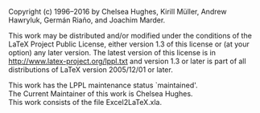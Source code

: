 Copyright (c) 1996–2016 by Chelsea Hughes, Kirill Müller, Andrew Hawryluk,
Germán Riaño, and Joachim Marder.

This work may be distributed and/or modified under the conditions of the LaTeX 
Project Public License, either version 1.3 of this license or (at your option) any 
later version.  The latest version of this license is in 
http://www.latex-project.org/lppl.txt
and version 1.3 or later is part of all distributions of LaTeX version 2005/12/01 
or later.

This work has the LPPL maintenance status `maintained'.  
The Current Maintainer of this work is Chelsea Hughes.  
This work consists of the file Excel2LaTeX.xla.
